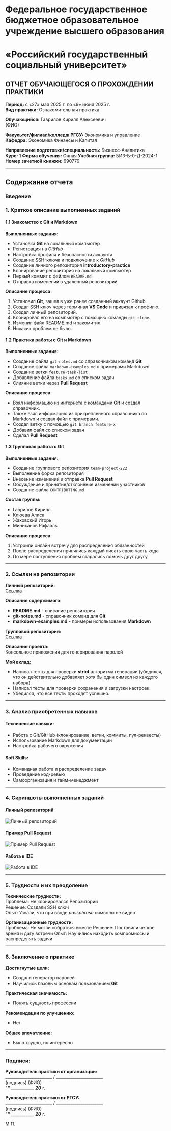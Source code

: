 # Федеральное государственное бюджетное образовательное учреждение высшего образования  
# «Российский государственный социальный университет»  

## ОТЧЕТ ОБУЧАЮЩЕГОСЯ О ПРОХОЖДЕНИИ ПРАКТИКИ  
**Период:** с «27» мая 2025 г. по «9» июня 2025 г.  
**Вид практики:** Ознакомительная практика  

**Обучающийся:** Гаврилов Кирилл Алексеевич  
(ФИО)  

**Факультет/филиал/колледж РГСУ:** Экономика и управление  
**Кафедра:** Экономика Финансы и Капитал  

**Направление подготовки/специальность:** Бизнесс-Аналитика  
**Курс:** 1 **Форма обучения:** Очная 
**Учебная группа:** БИЗ-Б-0-Д-2024-1 **Номер зачетной книжки:** 690779 

---

## Содержание отчета

### Введение  

### 1. Краткое описание выполненных заданий

#### 1.1 Знакомство с Git и Markdown
**Выполненные задания:**  
- Установка __Git__ на локальный компьютер  
- Регистрация на _GitHub_  
- Настройка профиля и безопасности аккаунта  
- Создание SSH-ключа и подключение к _GitHub_  
- Создание личного репозитория __introductory-practice__ 
- Клонирование репозитория на локальный компьютер  
- Первый коммит с файлом `README.md`
- Отправка изменений в удаленный репозиторий  

**Описание процесса:**  
1. Установил __Git__, зашел в уже ранее созданный аккаунт Github. 
2. Создал SSH ключ через терминал __VS Code__ и привязал к профилю. 
3. Создал личный репозиторий. 
4. Клонировал его на компьютер с помощью команды `git clone`. 
5. Изменил файл README.md и закомитил. 
6. Никаких проблем не было.

#### 1.2 Практика работы с Git и Markdown
**Выполненные задания:**  
- Создание файла `git-notes.md` со справочником команд __Git__  
- Создание файла `markdown-examples.md` с примерами Markdown  
- Создание ветки `feature-task-list`  
- Добавление файла `tasks.md` со списком задач  
- Слияние ветки через __Pull Request__  

**Описание процесса:**  
- Взял информацию из интернета с командами __Git__ и создал справочник.
- Также взял информацию из прикрепленного справочника по Markdown и создал файл с примерами.
- Создал ветку с помощью `git branch feature-x`
- Добавил файл со списком задач
- Сделал __Pull Request__

#### 1.3 Групповая работа с Git
**Выполненные задания:**  
- Создание группового репозитория `team-project-222`
- Выполнение форка репозитория  
- Внесение изменений и отправка __Pull Request__  
- Обсуждение и принятие/отклонение изменений участников  
- Создание файла `CONTRIBUTING.md`  

**Состав группы:**  
- Гаврилов Кирилл
- Клюева Алиса
- Жаховский Игорь
- Миниханов Рафаэль

**Описание процесса:**  
1. Устроили онлайн встречу для распределения обязанностей 
2. После распределения принялись каждый писать свою часть кода
3. По мере поступления проблем старались помочь друг другу

---

### 2. Ссылки на репозитории
**Личный репозиторий:**  
[Ссылка](https://github.com/qwizzzz0/introductory-practice)

**Описание содержимого:**  
- __README.md__ -  описание репозитория
- __git-notes.md__ - справочник команд для __Git__
- __markdown-examples.md__ - примеры использования __Markdown__  

**Групповой репозиторий:**  
[Ссылка](https://github.com/newcivetik/team-project-222)  

**Описание проекта:**  
Консольное приложения для генерирования паролей

**Мой вклад:**  
- Написал тесты для проверки __strict__ алгоритма генерации (убедился, что он действительно добавляет хотя бы один символ из каждого набора).
- Написал тесты для проверки сохранения и загрузки настроек.
- Убедился, что все тесты проходят успешно.


---

### 3. Анализ приобретенных навыков

#### Технические навыки:
- Работа с Git/GitHub (клонирование, ветки, коммиты, пул-реквесты)
- Использование Markdown для документации
- Настройка рабочего окружения

#### Soft Skills:
- Командная работа и распределение задач
- Проведение код-ревью
- Самоорганизация и тайм-менеджмент

---

### 4. Скриншоты выполненных заданий

#### Личный репозиторий
![Личный репозиторий](media/image1.png)  

#### Пример Pull Request
![Пример Pull Request](media/image2.png)  

#### Работа в IDE
![Работа в IDE](media/image3.png)  

---

### 5. Трудности и их преодоление
**Технические трудности:**  
   Проблема: Не клонировался Репозиторий  
   Решение: Создали SSH ключ  
   Опыт: Узнали, что при вводе _passphrase_ символы не видно

**Организационные трудности:**  
   Проблема: Не могли собраться вместе
   Решение: Поставили четкое время и дату встречи
   Опыт: Научились находить компромиссы и распределять задачи

---

### 6. Заключение о практике
**Достигнутые цели:**  
- Создали генератор паролей
- Научились базовым основам пользованием __Git__

**Практическая значимость:**  
- Понять сущность профессии

**Рекомендации по улучшению:**  
- Нет

**Общее впечатление:**  
- Было трудно, но интересно

---

### Подписи:
**Руководитель практики от организации:**  
_______________________ / _______________________  
(подпись) (ФИО)  
"___" ___________ 20___ г.  

**Руководитель практики от РГСУ:**  
_______________________ / _______________________  
(подпись) (ФИО)  
"___" ___________ 20___ г.  

М.П.
